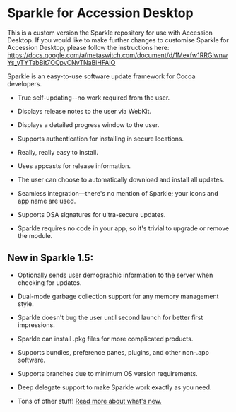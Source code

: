 # Sparkle for Accession Desktop 

This is a custom version the Sparkle repository for use with Accession Desktop.  If you would like to make further changes to customise Sparkle for Accession Desktop, please follow the instructions here: https://docs.google.com/a/metaswitch.com/document/d/1Mexfw1RRGlwnwYs_yTYTabBit7OQpvCNvTNaBiHFAIQ

Sparkle is an easy-to-use software update framework for Cocoa developers.

* True self-updating--no work required from the user.

* Displays release notes to the user via WebKit.

* Displays a detailed progress window to the user.

* Supports authentication for installing in secure locations.

* Really, really easy to install.

* Uses appcasts for release information.

* The user can choose to automatically download and install all updates.

* Seamless integration—there's no mention of Sparkle; your icons and app name are used.

* Supports DSA signatures for ultra-secure updates.

* Sparkle requires no code in your app, so it's trivial to upgrade or remove the module.

## New in Sparkle 1.5:

* Optionally sends user demographic information to the server when checking for updates.

* Dual-mode garbage collection support for any memory management style.

* Sparkle doesn't bug the user until second launch for better first impressions.

* Sparkle can install .pkg files for more complicated products.

* Supports bundles, preference panes, plugins, and other non-.app software.

* Supports branches due to minimum OS version requirements.

* Deep delegate support to make Sparkle work exactly as you need.

* Tons of other stuff! [Read more about what's new.](http://andymatuschak.org/articles/2008/05/31/sparkle-15b1-now-available/ "Sparkle 1.5b1: now available!")
